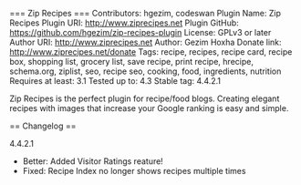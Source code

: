 === Zip Recipes ===
Contributors: hgezim, codeswan
Plugin Name: Zip Recipes
Plugin URI: http://www.ziprecipes.net
Plugin GitHub: https://github.com/hgezim/zip-recipes-plugin
License: GPLv3 or later
Author URI: http://www.ziprecipes.net
Author: Gezim Hoxha
Donate link: http://www.ziprecipes.net/donate
Tags: recipe, recipes, recipe card, recipe box, shopping list, grocery list, save recipe, print recipe, hrecipe, schema.org, ziplist, seo, recipe seo, cooking, food, ingredients, nutrition
Requires at least: 3.1
Tested up to: 4.3
Stable tag: 4.4.2.1

Zip Recipes is the perfect plugin for recipe/food blogs. Creating elegant recipes with images that increase your Google ranking is easy and simple.

== Changelog ==

4.4.2.1 

* Better: Added Visitor Ratings reature!
* Fixed: Recipe Index no longer shows recipes multiple times